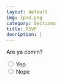 ```yaml
---
layout: default
img: ipad.png
category: Sections
title: RSVP
decription: |
---
```


Are ya comin?
<form>
    <input type="radio" name="rsvp"/> Yep<br/>
    <input type="radio" name="rsvp"/> Nope<br/>
</form>
